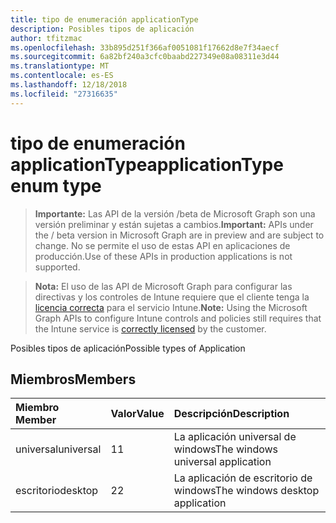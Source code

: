 ```yaml
---
title: tipo de enumeración applicationType
description: Posibles tipos de aplicación
author: tfitzmac
ms.openlocfilehash: 33b895d251f366af0051081f17662d8e7f34aecf
ms.sourcegitcommit: 6a82bf240a3cfc0baabd227349e08a08311e3d44
ms.translationtype: MT
ms.contentlocale: es-ES
ms.lasthandoff: 12/18/2018
ms.locfileid: "27316635"
---
```

# <a name="applicationtype-enum-type"></a><span data-ttu-id="19592-103">tipo de enumeración applicationType</span><span class="sxs-lookup"><span data-stu-id="19592-103">applicationType enum type</span></span>

> <span data-ttu-id="19592-104">**Importante:** Las API de la versión /beta de Microsoft Graph son una versión preliminar y están sujetas a cambios.</span><span class="sxs-lookup"><span data-stu-id="19592-104">**Important:** APIs under the / beta version in Microsoft Graph are in preview and are subject to change.</span></span> <span data-ttu-id="19592-105">No se permite el uso de estas API en aplicaciones de producción.</span><span class="sxs-lookup"><span data-stu-id="19592-105">Use of these APIs in production applications is not supported.</span></span>

> <span data-ttu-id="19592-106">**Nota:** El uso de las API de Microsoft Graph para configurar las directivas y los controles de Intune requiere que el cliente tenga la [licencia correcta](https://go.microsoft.com/fwlink/?linkid=839381) para el servicio Intune.</span><span class="sxs-lookup"><span data-stu-id="19592-106">**Note:** Using the Microsoft Graph APIs to configure Intune controls and policies still requires that the Intune service is [correctly licensed](https://go.microsoft.com/fwlink/?linkid=839381) by the customer.</span></span>

<span data-ttu-id="19592-107">Posibles tipos de aplicación</span><span class="sxs-lookup"><span data-stu-id="19592-107">Possible types of Application</span></span>
## <a name="members"></a><span data-ttu-id="19592-108">Miembros</span><span class="sxs-lookup"><span data-stu-id="19592-108">Members</span></span>
|<span data-ttu-id="19592-109">Miembro	</span><span class="sxs-lookup"><span data-stu-id="19592-109">Member</span></span>|<span data-ttu-id="19592-110">Valor</span><span class="sxs-lookup"><span data-stu-id="19592-110">Value</span></span>|<span data-ttu-id="19592-111">Descripción</span><span class="sxs-lookup"><span data-stu-id="19592-111">Description</span></span>|
|:---|:---|:---|
|<span data-ttu-id="19592-112">universal</span><span class="sxs-lookup"><span data-stu-id="19592-112">universal</span></span>|<span data-ttu-id="19592-113">1</span><span class="sxs-lookup"><span data-stu-id="19592-113">1</span></span>|<span data-ttu-id="19592-114">La aplicación universal de windows</span><span class="sxs-lookup"><span data-stu-id="19592-114">The windows universal application</span></span>|
|<span data-ttu-id="19592-115">escritorio</span><span class="sxs-lookup"><span data-stu-id="19592-115">desktop</span></span>|<span data-ttu-id="19592-116">2</span><span class="sxs-lookup"><span data-stu-id="19592-116">2</span></span>|<span data-ttu-id="19592-117">La aplicación de escritorio de windows</span><span class="sxs-lookup"><span data-stu-id="19592-117">The windows desktop application</span></span>|





